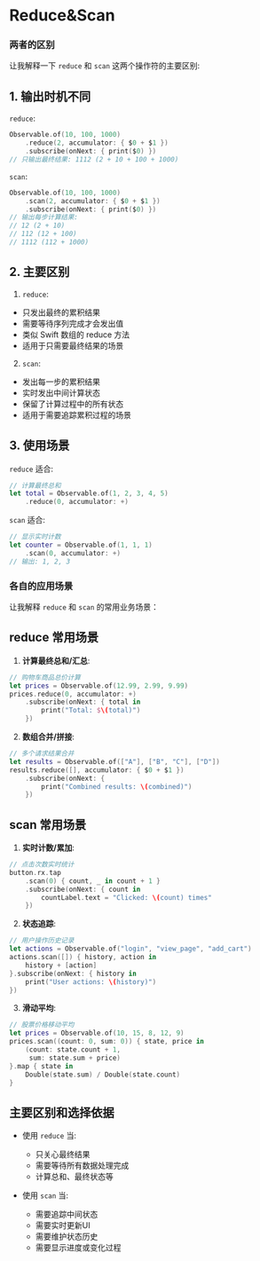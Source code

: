 #  Reduce&Scan

### 两者的区别
让我解释一下 `reduce` 和 `scan` 这两个操作符的主要区别:

## 1. 输出时机不同

`reduce`:
```swift
Observable.of(10, 100, 1000)
    .reduce(2, accumulator: { $0 + $1 })
    .subscribe(onNext: { print($0) })
// 只输出最终结果: 1112 (2 + 10 + 100 + 1000)
```

`scan`:
```swift
Observable.of(10, 100, 1000)
    .scan(2, accumulator: { $0 + $1 })
    .subscribe(onNext: { print($0) })
// 输出每步计算结果:
// 12 (2 + 10)
// 112 (12 + 100)
// 1112 (112 + 1000)
```

## 2. 主要区别

1. `reduce`:
- 只发出最终的累积结果
- 需要等待序列完成才会发出值
- 类似 Swift 数组的 reduce 方法
- 适用于只需要最终结果的场景

2. `scan`:
- 发出每一步的累积结果
- 实时发出中间计算状态
- 保留了计算过程中的所有状态
- 适用于需要追踪累积过程的场景

## 3. 使用场景

`reduce` 适合:
```swift
// 计算最终总和
let total = Observable.of(1, 2, 3, 4, 5)
    .reduce(0, accumulator: +)
```

`scan` 适合:
```swift
// 显示实时计数
let counter = Observable.of(1, 1, 1)
    .scan(0, accumulator: +)
// 输出: 1, 2, 3
```

### 各自的应用场景
让我解释 `reduce` 和 `scan` 的常用业务场景：

## reduce 常用场景

1. **计算最终总和/汇总**:
```swift
// 购物车商品总价计算
let prices = Observable.of(12.99, 2.99, 9.99)
prices.reduce(0, accumulator: +)
    .subscribe(onNext: { total in 
        print("Total: $\(total)")
    })
```

2. **数组合并/拼接**:
```swift
// 多个请求结果合并
let results = Observable.of(["A"], ["B", "C"], ["D"])
results.reduce([], accumulator: { $0 + $1 })
    .subscribe(onNext: { 
        print("Combined results: \(combined)")
    })
```

## scan 常用场景

1. **实时计数/累加**:
```swift
// 点击次数实时统计
button.rx.tap
    .scan(0) { count, _ in count + 1 }
    .subscribe(onNext: { count in
        countLabel.text = "Clicked: \(count) times"
    })
```

2. **状态追踪**:
```swift
// 用户操作历史记录
let actions = Observable.of("login", "view_page", "add_cart")
actions.scan([]) { history, action in
    history + [action]
}.subscribe(onNext: { history in
    print("User actions: \(history)")
})
```

3. **滑动平均**:
```swift
// 股票价格移动平均
let prices = Observable.of(10, 15, 8, 12, 9)
prices.scan((count: 0, sum: 0)) { state, price in
    (count: state.count + 1,
     sum: state.sum + price)
}.map { state in 
    Double(state.sum) / Double(state.count)
}
```

## 主要区别和选择依据

- 使用 `reduce` 当:
  - 只关心最终结果
  - 需要等待所有数据处理完成
  - 计算总和、最终状态等

- 使用 `scan` 当:
  - 需要追踪中间状态
  - 需要实时更新UI
  - 需要维护状态历史
  - 需要显示进度或变化过程

